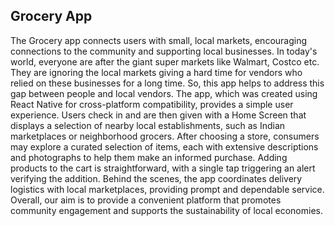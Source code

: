## Grocery App ##
The Grocery app connects users with small, local markets, encouraging connections to the community and supporting local businesses. In today's world, everyone are after the giant super markets like Walmart, Costco etc. They are ignoring the local markets giving a hard time for vendors who relied on these businesses for a long time. So, this app helps to address this gap between people and local vendors. The app, which was created using React Native for cross-platform compatibility, provides a simple user experience. Users check in and are then given with a Home Screen that displays a selection of nearby local establishments, such as Indian marketplaces or neighborhood grocers. After choosing a store, consumers may explore a curated selection of items, each with extensive descriptions and photographs to help them make an informed purchase. Adding products to the cart is straightforward, with a single tap triggering an alert verifying the addition. Behind the scenes, the app coordinates delivery logistics with local marketplaces, providing prompt and dependable service. Overall, our aim is to provide a convenient platform that promotes community engagement and supports the sustainability of local economies.
